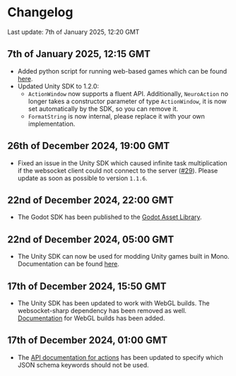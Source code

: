 # Changelog

Last update: 7th of January 2025, 12:20 GMT

## 7th of January 2025, 12:15 GMT
- Added python script for running web-based games which can be found [here](./Web%20Game%20Runner/).
- Updated Unity SDK to 1.2.0:
  - `ActionWindow` now supports a fluent API. Additionally, `NeuroAction` no longer takes a constructor parameter of type `ActionWindow`, it is now set automatically by the SDK, so you can remove it.
  - `FormatString` is now internal, please replace it with your own implementation.

## 26th of December 2024, 19:00 GMT
- Fixed an issue in the Unity SDK which caused infinite task multiplication if the websocket client could not connect to the server ([#29](https://github.com/VedalAI/neuro-game-sdk/issues/29)). Please update as soon as possible to version `1.1.6`.

## 22nd of December 2024, 22:00 GMT
- The Godot SDK has been published to the [Godot Asset Library](https://godotengine.org/asset-library/asset/14968).

## 22nd of December 2024, 05:00 GMT
- The Unity SDK can now be used for modding Unity games built in Mono. Documentation can be found [here](https://github.com/VedalAI/neuro-game-sdk/tree/bb05509/Unity#for-modding).

## 17th of December 2024, 15:50 GMT
- The Unity SDK has been updated to work with WebGL builds. The websocket-sharp dependency has been removed as well. [Documentation](https://github.com/VedalAI/neuro-game-sdk/blob/9bd606e/Unity/README.md#webgl-additional-setup) for WebGL builds has been added.

## 17th of December 2024, 01:00 GMT
- The [API documentation for actions](https://github.com/VedalAI/neuro-game-sdk/blob/4549109/API/SPECIFICATION.md#action) has been updated to specify which JSON schema keywords should not be used.
